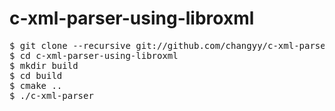 c-xml-parser-using-libroxml
===========================

<pre>
$ git clone --recursive git://github.com/changyy/c-xml-parser-using-libroxml.git
$ cd c-xml-parser-using-libroxml
$ mkdir build
$ cd build
$ cmake ..
$ ./c-xml-parser
</pre>
